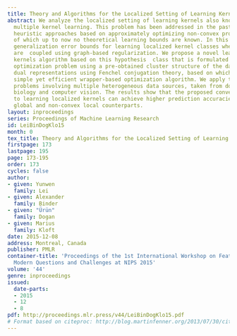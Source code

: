 ```yaml
---
title: Theory and Algorithms for the Localized Setting of Learning Kernels
abstract: We analyze the localized setting of learning kernels also known as localized
  multiple kernel learning. This problem has been addressed in the past using rather
  heuristic approaches based on approximately optimizing non-convex problem formulations,
  of which up to now no theoretical learning bounds are known. In this paper, we show
  generalization error bounds for learning localized kernel classes where the localities
  are  coupled using graph-based regularization. We propose a novel learning localized
  kernels algorithm based on this hypothesis  class that is formulated as a convex
  optimization problem using a pre-obtained cluster structure of the data. We derive
  dual representations using Fenchel conjugation theory, based on which we give a
  simple yet efficient wrapper-based optimization algorithm. We apply the method to
  problems involving multiple heterogeneous data sources, taken from domains of computational
  biology and computer vision. The results show that the proposed convex approach
  to learning localized kernels can achieve higher prediction accuracies than its
  global and non-convex local counterparts.
layout: inproceedings
series: Proceedings of Machine Learning Research
id: LeiBinDogKlo15
month: 0
tex_title: Theory and Algorithms for the Localized Setting of Learning Kernels
firstpage: 173
lastpage: 195
page: 173-195
order: 173
cycles: false
author:
- given: Yunwen
  family: Lei
- given: Alexander
  family: Binder
- given: "Ürün"
  family: Dogan
- given: Marius
  family: Kloft
date: 2015-12-08
address: Montreal, Canada
publisher: PMLR
container-title: 'Proceedings of the 1st International Workshop on Feature Extraction:
  Modern Questions and Challenges at NIPS 2015'
volume: '44'
genre: inproceedings
issued:
  date-parts:
  - 2015
  - 12
  - 8
pdf: http://proceedings.mlr.press/v44/LeiBinDogKlo15.pdf
# Format based on citeproc: http://blog.martinfenner.org/2013/07/30/citeproc-yaml-for-bibliographies/
---
```

